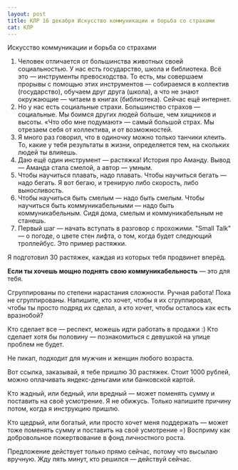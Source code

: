 ```yaml
---
layout: post
title: КЛР 16 декабря Искусство коммуникации и борьба со страхами
cat: КЛР
---
```


Искусство коммуникации и борьба со страхами

1. Человек отличается от большинства животных своей социальностью. У нас есть государство, школа и библиотека. Всё это — инструменты превосходства. То есть, мы совершаем прорывы с помощью этих инструментов — собираемся в коллектив (государство), обучаем друг друга (школа), а что не знают окружающие — читаем в книгах (библиотека). Сейчас ещё интернет.
2. Но у нас есть социальные страхи. Большинство страхов — социальные. Мы боимся других людей больше, чем хищников и высоты. «Что обо мне подумают» — самый большой страх. Мы отрезаем себя от коллектива, и от возможностей.
3. Я много раз говорил, что в одиночку можно только танчики клеить. То, какие у тебя результаты в жизни, определяется тем, на скольких людей ты влияешь.
4. Даю ещё один инструмент — растяжка! История про Аманду. Вывод — Аманда стала смелой, а автор — умным.
5. Чтобы научиться плавать, надо плавать. Чтобы научиться бегать — надо бегать. Я вот бегаю, и тренирую либо скорость, либо выносливость.
6. Чтобы научиться быть смелым — надо быть смелым. Чтобы научиться быть коммуникабельными — надо быть коммуникабельным. Сидя дома, смелым и коммуникабельным не станешь.
7. Первый шаг — начать вступать в разговор с прохожими. "Small Talk" — о погоде, о цвете стен лифта, о том, когда будет следующий троллейбус. Это пример растяжки.

Я подготовил 30 растяжек, каждая из которых тебя продвинет вперёд.

**Если ты хочешь мощно поднять свою коммуникабельность** — это для тебя.

Сгруппированы по степени нарастания сложности. Ручная работа! Пока не сгруппированы. Напишите, кто хочет, чтобы я их сгруппировал, чтобы ты просто подряд их сделал, а кто хочет, чтобы осталось как есть вразнобой?

Кто сделает все — респект, можешь идти работать в продажи :) Кто сделает хотя бы половину — познакомиться с девушкой на улице проблем не будет.

Не пикап, подходит для мужчин и женщин любого возраста.

Вот ссылка, заказывай, я тебе пришлю 30 растяжек. Стоит 1000 рублей, можно оплачивать яндекс-деньгами или банковской картой.

Кто жадный, или бедный, или вредный — может поменять сумму и поставить на своё усмотрение. Я не обижусь. Только напишите причину потом, когда я инструкцию пришлю.

Кто щедрый, или богатый, или просто хочет меня поддержать — может тоже поменять сумму и поставить на своё усмотрение =) Восприму как добровольное пожертвование в фонд личностного роста.

Предложение действует только прямо сейчас, потому что высылаю вручную. Жду пять минут, кто решился — действуй сейчас.